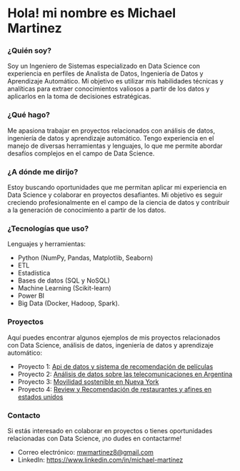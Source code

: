 # Hola! mi nombre es Michael Martinez

### ¿Quién soy?
Soy un Ingeniero de Sistemas especializado en Data Science con experiencia en perfiles de Analista de Datos, Ingeniería de Datos y Aprendizaje Automático. Mi objetivo es utilizar mis habilidades técnicas y analíticas para extraer conocimientos valiosos a partir de los datos y aplicarlos en la toma de decisiones estratégicas.

### ¿Qué hago?
Me apasiona trabajar en proyectos relacionados con análisis de datos, ingeniería de datos y aprendizaje automático. Tengo experiencia en el manejo de diversas herramientas y lenguajes, lo que me permite abordar desafíos complejos en el campo de Data Science.

### ¿A dónde me dirijo?
Estoy buscando oportunidades que me permitan aplicar mi experiencia en Data Science y colaborar en proyectos desafiantes. Mi objetivo es seguir creciendo profesionalmente en el campo de la ciencia de datos y contribuir a la generación de conocimiento a partir de los datos.

### ¿Tecnologías que uso?
Lenguajes y herramientas: 
- Python (NumPy, Pandas, Matplotlib, Seaborn)
- ETL
- Estadística
- Bases de datos (SQL y NoSQL)
- Machine Learning (Scikit-learn)
- Power BI
- Big Data (Docker, Hadoop, Spark).

### Proyectos
Aquí puedes encontrar algunos ejemplos de mis proyectos relacionados con Data Science, análisis de datos, ingeniería de datos y aprendizaje automático:

- Proyecto 1: [Api de datos y sistema de recomendación de películas](https://github.com/mwmartinez/proyecto1_mlops.git)
- Proyecto 2: [Análisis de datos sobre las telecomunicaciones en Argentina](https://github.com/mwmartinez/Analisis_Internet.git)
- Proyecto 3: [Movilidad sostenible en Nueva York](https://github.com/mwmartinez/Proyecto_Movilidad_Sostenible_NYC.git)
- Proyecto 4: [Review y Recomendación de restaurantes y afines en estados unidos](https://github.com/mwmartinez/PF_DS_REVIEWS_AND_RECOMMENDATIONS.git)

### Contacto
Si estás interesado en colaborar en proyectos o tienes oportunidades relacionadas con Data Science, ¡no dudes en contactarme!

- Correo electrónico: mwmartinez8@gmail.com
- LinkedIn: https://www.linkedin.com/in/michael-martínez
